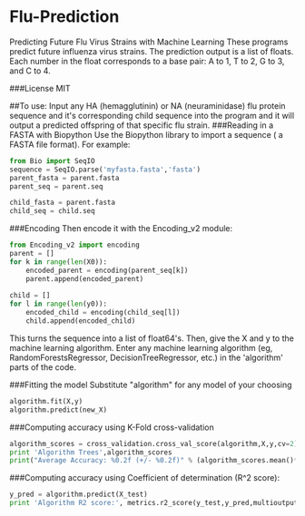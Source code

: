# Flu-Prediction
Predicting Future Flu Virus Strains with Machine Learning 
These programs predict future influenza virus strains. The prediction output is a list of floats. Each number in the float corresponds to a base pair:
A to 1, T to 2, G to 3, and C to 4.

###License
MIT

##To use:
Input any HA (hemagglutinin) or NA (neuraminidase) flu protein sequence and it's corresponding child sequence into the program and it will output a predicted offspring of that specific flu strain.
###Reading in a FASTA with Biopython
Use the Biopython library to import a sequence ( a FASTA file format). For example:
```python
from Bio import SeqIO
sequence = SeqIO.parse('myfasta.fasta','fasta')
parent_fasta = parent.fasta 
parent_seq = parent.seq

child_fasta = parent.fasta 
child_seq = child.seq
```

###Encoding
Then encode it with the Encoding_v2 module:
```python
from Encoding_v2 import encoding
parent = []
for k in range(len(X0)):
    encoded_parent = encoding(parent_seq[k])
    parent.append(encoded_parent)
    
child = []
for l in range(len(y0)):
    encoded_child = encoding(child_seq[l])
    child.append(encoded_child)
```
This turns the sequence into a list of float64's.
Then, give the X and y to the machine learning algorithm.
Enter any machine learning algorithm (eg, RandomForestsRegressor, DecisionTreeRegressor, etc.) in the 'algorithm' parts of the code.

###Fitting the model
Substitute "algorithm" for any model of your choosing
```python
algorithm.fit(X,y)
algorithm.predict(new_X)
```

###Computing accuracy using K-Fold cross-validation
```python
algorithm_scores = cross_validation.cross_val_score(algorithm,X,y,cv=2)
print 'Algorithm Trees',algorithm_scores
print("Average Accuracy: %0.2f (+/- %0.2f)" % (algorithm_scores.mean()*100, algorithm_scores.std() *100))
```

###Computing accuracy using Coefficient of determination (R^2 score):
```python
y_pred = algorithm.predict(X_test)
print 'Algorithm R2 score:', metrics.r2_score(y_test,y_pred,multioutput='uniform_average')
```
